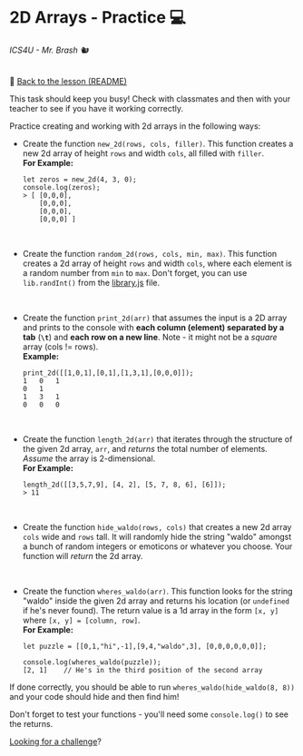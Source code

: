 # 2D Arrays - Practice 💻 

###### ICS4U - Mr. Brash 🐿️

🔗 [Back to the lesson (README)](../README.md)

This task should keep you busy! Check with classmates and then with your teacher to see if you have it working correctly.

Practice creating and working with 2d arrays in the following ways:

- Create the function `new_2d(rows, cols, filler)`.  This function creates a new 2d array of height `rows` and width `cols`, all filled with `filler`. <br>**For Example:**
  ```JS
  let zeros = new_2d(4, 3, 0);
  console.log(zeros);
  > [ [0,0,0],
      [0,0,0],
      [0,0,0],
      [0,0,0] ]
  ```
  <br>
  
- Create the function `random_2d(rows, cols, min, max)`. This function creates a 2d array of height `rows` and width `cols`, where each element is a random number from `min` to `max`. Don't forget, you can use `lib.randInt()` from the [library.js](library.js) file.
<br>

- Create the function `print_2d(arr)` that assumes the input is a 2D array and prints to the console with **each column (element) separated by a tab** (**`\t`**) and **each row on a new line**. Note - it might not be a _square_ array (cols != rows).<br> **Example:**
  ```JS
  print_2d([[1,0,1],[0,1],[1,3,1],[0,0,0]]);
  1   0   1
  0   1  
  1   3   1
  0   0   0
  ```
<br>

- Create the function `length_2d(arr)` that iterates through the structure of the given 2d array, `arr`, and _returns_ the total number of elements. _Assume_ the array is 2-dimensional.<br>**For Example:**
  ```JS
  length_2d([[3,5,7,9], [4, 2], [5, 7, 8, 6], [6]]);
  > 11
  ```
<br>

- Create the function `hide_waldo(rows, cols)` that creates a new 2d array `cols` wide and `rows` tall. It will randomly hide the string "waldo" amongst a bunch of random integers or emoticons or whatever you choose. Your function will _return_ the 2d array. 
<br>

- Create the function `wheres_waldo(arr)`. This function looks for the string "waldo" inside the given 2d array and returns his location (or `undefined` if he's never found). The return value is a 1d array in the form `[x, y]` where `[x, y] = [column, row]`.<br>**For Example:**
  ```JS
  let puzzle = [[0,1,"hi",-1],[9,4,"waldo",3], [0,0,0,0,0,0]];
  
  console.log(wheres_waldo(puzzle));
  [2, 1]    // He's in the third position of the second array
  ```

If done correctly, you should be able to run `wheres_waldo(hide_waldo(8, 8))` and your code should hide and then find him!

Don't forget to test your functions - you'll need some `console.log()` to see the returns.

[Looking for a challenge](CHALLENGE.md)?

<br><br><br>
